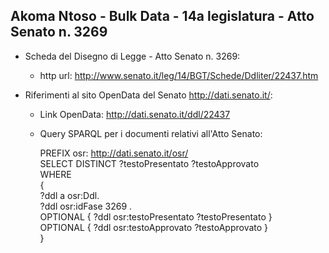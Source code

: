## Akoma Ntoso - Bulk Data - 14a legislatura - Atto Senato n. 3269 ##

* Scheda del Disegno di Legge - Atto Senato n. 3269:
	* http url: http://www.senato.it/leg/14/BGT/Schede/Ddliter/22437.htm

* Riferimenti al sito OpenData del Senato http://dati.senato.it/:
	* Link OpenData: http://dati.senato.it/ddl/22437
	* Query SPARQL per i documenti relativi all'Atto Senato:

        PREFIX osr: <http://dati.senato.it/osr/>  
		SELECT DISTINCT ?testoPresentato ?testoApprovato  
		WHERE  
		{  
		    ?ddl a osr:Ddl.  
		    ?ddl osr:idFase 3269 .  
		    OPTIONAL { ?ddl osr:testoPresentato ?testoPresentato }  
		    OPTIONAL { ?ddl osr:testoApprovato ?testoApprovato }  
		}
		